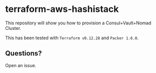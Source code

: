# terraform-aws-hashistack

This repository will show you how to provision a Consul+Vault+Nomad Cluster.

This has been tested with `Terraform v0.12.28` and `Packer 1.6.0`.

## Questions?

Open an issue.
